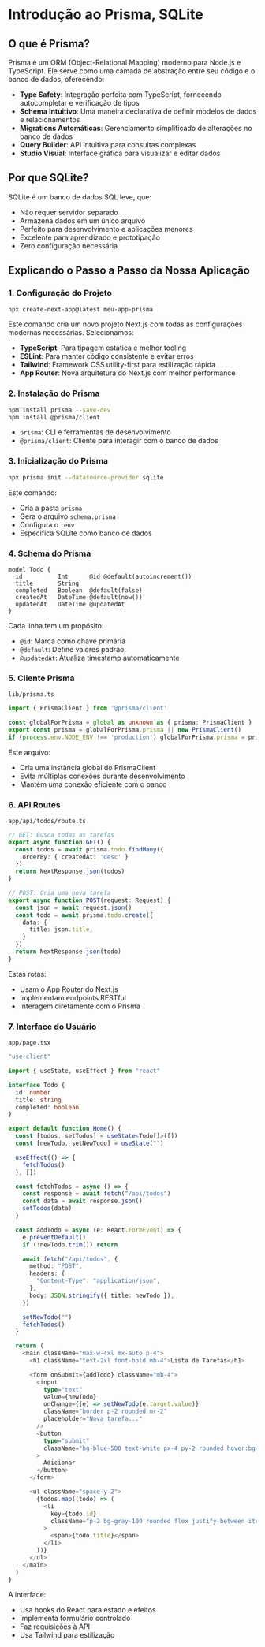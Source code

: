 # Introdução ao Prisma, SQLite
## O que é Prisma?
Prisma é um ORM (Object-Relational Mapping) moderno para Node.js e TypeScript. Ele serve como uma camada de abstração entre seu código e o banco de dados, oferecendo:

- **Type Safety**: Integração perfeita com TypeScript, fornecendo autocompletar e verificação de tipos
- **Schema Intuitivo**: Uma maneira declarativa de definir modelos de dados e relacionamentos
- **Migrations Automáticas**: Gerenciamento simplificado de alterações no banco de dados
- **Query Builder**: API intuitiva para consultas complexas
- **Studio Visual**: Interface gráfica para visualizar e editar dados

## Por que SQLite?
SQLite é um banco de dados SQL leve, que:
- Não requer servidor separado
- Armazena dados em um único arquivo
- Perfeito para desenvolvimento e aplicações menores
- Excelente para aprendizado e prototipação
- Zero configuração necessária

## Explicando o Passo a Passo da Nossa Aplicação

### 1. Configuração do Projeto
```bash
npx create-next-app@latest meu-app-prisma
```
Este comando cria um novo projeto Next.js com todas as configurações modernas necessárias. Selecionamos:
- **TypeScript**: Para tipagem estática e melhor tooling
- **ESLint**: Para manter código consistente e evitar erros
- **Tailwind**: Framework CSS utility-first para estilização rápida
- **App Router**: Nova arquitetura do Next.js com melhor performance

### 2. Instalação do Prisma
```bash
npm install prisma --save-dev
npm install @prisma/client
```
- `prisma`: CLI e ferramentas de desenvolvimento
- `@prisma/client`: Cliente para interagir com o banco de dados

### 3. Inicialização do Prisma
```bash
npx prisma init --datasource-provider sqlite
```
Este comando:
- Cria a pasta `prisma`
- Gera o arquivo `schema.prisma`
- Configura o `.env`
- Especifica SQLite como banco de dados

### 4. Schema do Prisma
```prisma
model Todo {
  id          Int      @id @default(autoincrement())
  title       String
  completed   Boolean  @default(false)
  createdAt   DateTime @default(now())
  updatedAt   DateTime @updatedAt
}
```
Cada linha tem um propósito:
- `@id`: Marca como chave primária
- `@default`: Define valores padrão
- `@updatedAt`: Atualiza timestamp automaticamente

### 5. Cliente Prisma

```lib/prisma.ts```

```typescript
import { PrismaClient } from '@prisma/client'

const globalForPrisma = global as unknown as { prisma: PrismaClient }
export const prisma = globalForPrisma.prisma || new PrismaClient()
if (process.env.NODE_ENV !== 'production') globalForPrisma.prisma = prisma
```
Este arquivo:
- Cria uma instância global do PrismaClient
- Evita múltiplas conexões durante desenvolvimento
- Mantém uma conexão eficiente com o banco

### 6. API Routes

```app/api/todos/route.ts```

```typescript
// GET: Busca todas as tarefas
export async function GET() {
  const todos = await prisma.todo.findMany({
    orderBy: { createdAt: 'desc' }
  })
  return NextResponse.json(todos)
}

// POST: Cria uma nova tarefa
export async function POST(request: Request) {
  const json = await request.json()
  const todo = await prisma.todo.create({
    data: {
      title: json.title,
    }
  })
  return NextResponse.json(todo)
}
```
Estas rotas:
- Usam o App Router do Next.js
- Implementam endpoints RESTful
- Interagem diretamente com o Prisma

### 7. Interface do Usuário

```app/page.tsx```

```typescript
"use client"

import { useState, useEffect } from "react"

interface Todo {
  id: number
  title: string
  completed: boolean
}

export default function Home() {
  const [todos, setTodos] = useState<Todo[]>([])
  const [newTodo, setNewTodo] = useState("")

  useEffect(() => {
    fetchTodos()
  }, [])

  const fetchTodos = async () => {
    const response = await fetch("/api/todos")
    const data = await response.json()
    setTodos(data)
  }

  const addTodo = async (e: React.FormEvent) => {
    e.preventDefault()
    if (!newTodo.trim()) return

    await fetch("/api/todos", {
      method: "POST",
      headers: {
        "Content-Type": "application/json",
      },
      body: JSON.stringify({ title: newTodo }),
    })

    setNewTodo("")
    fetchTodos()
  }

  return (
    <main className="max-w-4xl mx-auto p-4">
      <h1 className="text-2xl font-bold mb-4">Lista de Tarefas</h1>

      <form onSubmit={addTodo} className="mb-4">
        <input
          type="text"
          value={newTodo}
          onChange={(e) => setNewTodo(e.target.value)}
          className="border p-2 rounded mr-2"
          placeholder="Nova tarefa..."
        />
        <button
          type="submit"
          className="bg-blue-500 text-white px-4 py-2 rounded hover:bg-blue-600"
        >
          Adicionar
        </button>
      </form>

      <ul className="space-y-2">
        {todos.map((todo) => (
          <li
            key={todo.id}
            className="p-2 bg-gray-100 rounded flex justify-between items-center"
          >
            <span>{todo.title}</span>
          </li>
        ))}
      </ul>
    </main>
  )
}
```
A interface:
- Usa hooks do React para estado e efeitos
- Implementa formulário controlado
- Faz requisições à API
- Usa Tailwind para estilização


